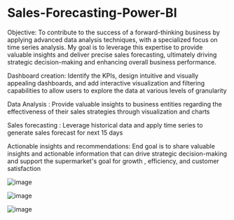 # Sales-Forecasting-Power-BI

Objective: To contribute to the success of a forward-thinking business by applying advanced data analysis techniques, with a specialized focus on time series analysis. My goal is to leverage this expertise to provide valuable insights and deliver precise sales forecasting, ultimately driving strategic decision-making and enhancing overall business performance.

Dashboard creation: Identify the KPIs, design intuitive and visually appealing dashboards, and add interactive visualization and filtering capabilities to allow users to explore the data at various levels of granularity 

Data Analysis : Provide valuable insights to business entities regarding the effectiveness of their sales strategies through visualization and charts 

Sales forecasting : Leverage historical data and apply time series to generate sales forecast for next 15 days 

Actionable insights and recommendations: End goal is to share valuable insights and actionable information that can drive strategic decision-making and support the supermarket's goal for growth , efficiency, and customer satisfaction

![image](https://github.com/Manpreetkaur0509/Sales-Forecasting--Power-BI/assets/146500547/de063034-6ec7-4fdf-8076-0d4bd87e37f3)

![image](https://github.com/Manpreetkaur0509/Sales-Forecasting--Power-BI/assets/146500547/ad1d4603-5e83-4532-b9e2-e4d2e9ec0fc9)

![image](https://github.com/Manpreetkaur0509/Sales-Forecasting--Power-BI/assets/146500547/d308b4c8-eee9-4432-9fa0-144dc4811f48)
